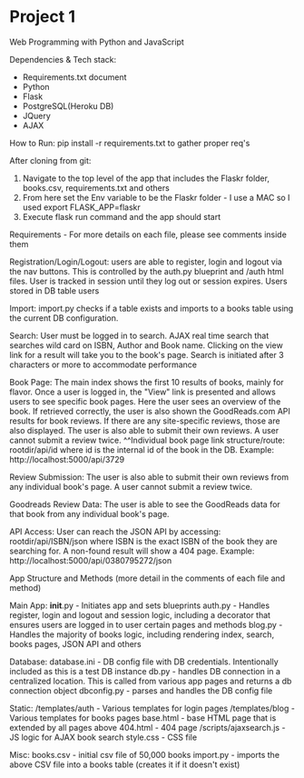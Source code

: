# Project 1

Web Programming with Python and JavaScript

Dependencies & Tech stack:
- Requirements.txt document
- Python
- Flask
- PostgreSQL(Heroku DB)
- JQuery
- AJAX

How to Run:
pip install -r requirements.txt to gather proper req's

After cloning from git:
1. Navigate to the top level of the app that includes the Flaskr folder, books.csv, requirements.txt and others
2. From here set the Env variable to be the Flaskr folder - I use a MAC so I used export FLASK_APP=flaskr
3. Execute flask run command and the app should start

Requirements - For more details on each file, please see comments inside them

Registration/Login/Logout: users are able to register, login and logout via the nav buttons. This is controlled by the auth.py blueprint and /auth html files. User is tracked in session until they log out or session expires. Users stored in DB table users

Import: import.py checks if a table exists and imports to a books table using the current DB configuration.

Search: User must be logged in to search. AJAX real time search that searches wild card on ISBN, Author and Book name. Clicking on the view link for a result will take you to the book's page. Search is initiated after 3 characters or more to accommodate performance

Book Page: The main index shows the first 10 results of books, mainly for flavor. Once a user is logged in, the "View" link is presented and allows users to see specific book pages. Here the user sees an overview of the book. If retrieved correctly, the user is also shown the GoodReads.com API results for book reviews. If there are any site-specific reviews, those are also displayed. The user is also able to submit their own reviews. A user cannot submit a review twice.
    ^^Individual book page link structure/route: rootdir/api/id where id is the internal id of the book in the DB. Example: http://localhost:5000/api/3729

Review Submission: The user is also able to submit their own reviews from any individual book's page. A user cannot submit a review twice.

Goodreads Review Data: The user is able to see the GoodReads data for that book from any individual book's page.

API Access: User can reach the JSON API by accessing: rootdir/api/ISBN/json where ISBN is the exact ISBN of the book they are searching for. A non-found result will show a 404 page. Example: http://localhost:5000/api/0380795272/json

App Structure and Methods
(more detail in the comments of each file and method)

Main App:
__init__.py - Initiates app and sets blueprints
auth.py - Handles register, login and logout and session logic, including a decorator that ensures users are logged in to user certain pages and methods
blog.py - Handles the majority of books logic, including rendering index, search, books pages, JSON API and others

Database:
database.ini - DB config file with DB credentials. Intentionally included as this is a test DB instance
db.py - handles DB connection in a centralized location. This is called from various app pages and returns a db connection object
dbconfig.py - parses and handles the DB config file

Static:
/templates/auth - Various templates for login pages
/templates/blog - Various templates for books pages
base.html - base HTML page that is extended by all pages above
404.html - 404 page
/scripts/ajaxsearch.js - JS logic for AJAX book search
style.css - CSS file

Misc:
books.csv - initial csv file of 50,000 books
import.py - imports the above CSV file into a books table (creates it if it doesn't exist)
